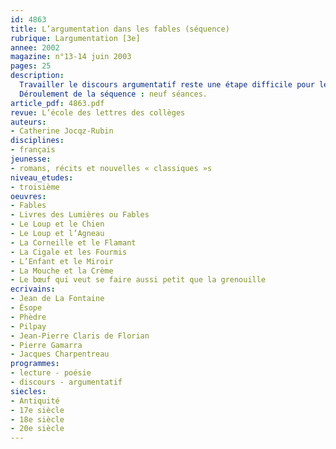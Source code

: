 ```yaml
---
id: 4863
title: L’argumentation dans les fables (séquence)
rubrique: Largumentation [3e]
annee: 2002
magazine: n°13-14 juin 2003
pages: 25
description: 
  Travailler le discours argumentatif reste une étape difficile pour les élèves dans la maîtrise des discours. L’aborder par des fables est un atout : d’abord, parce que les élèves ont le sentiment d’être en terrain de connaissance – ils découvrent à l’issue de la séquence la variété et la complexité du  genre –, ensuite, parce que, le narratif côtoyant l’argumentatif, l’approche de la démarche argumentative s’en trouve facilitée. En effet, l’apologue (du grec apologos, « récit », « allégorie »), qui se confond en Occident avec la fable, se présente comme un court récit en prose ou en vers qui utilise l’allégorie animale à des fins didactiques et morales. Les fonctions de la fable sont de plaire et d’instruire ; en effet, le fabuliste doit séduire pour convaincre, et le corpus proposé dans cette séquence permet aux élèves de percevoir que cette stratégie argumentative est d’une extrême modernité.
  Déroulement de la séquence : neuf séances.
article_pdf: 4863.pdf
revue: L’école des lettres des collèges
auteurs:
- Catherine Jocqz-Rubin
disciplines:
- français
jeunesse:
- romans, récits et nouvelles « classiques »s
niveau_etudes:
- troisième
oeuvres:
- Fables
- Livres des Lumières ou Fables
- Le Loup et le Chien
- Le Loup et l’Agneau
- La Corneille et le Flamant
- La Cigale et les Fourmis
- L’Enfant et le Miroir
- La Mouche et la Crème
- Le bœuf qui veut se faire aussi petit que la grenouille
ecrivains:
- Jean de La Fontaine
- Ésope
- Phèdre
- Pilpay
- Jean-Pierre Claris de Florian
- Pierre Gamarra
- Jacques Charpentreau
programmes:
- lecture - poésie
- discours - argumentatif
siecles:
- Antiquité
- 17e siècle
- 18e siècle
- 20e siècle
---
```

